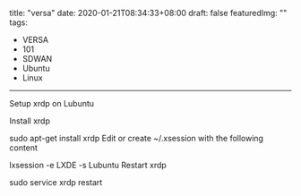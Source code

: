 title: "versa"
date: 2020-01-21T08:34:33+08:00
draft: false
featuredImg: ""
tags: 
  - VERSA
  - 101
  - SDWAN
  - Ubuntu
  - Linux
---

Setup xrdp on Lubuntu

Install xrdp

sudo apt-get install xrdp
Edit or create ~/.xsession with the following content

lxsession -e LXDE -s Lubuntu
Restart xrdp

sudo service xrdp restart
